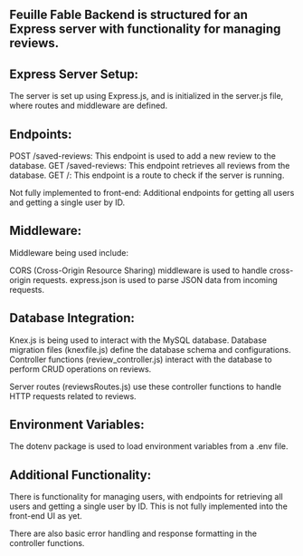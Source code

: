 ## Feuille Fable Backend is structured for an Express server with functionality for managing reviews.

## Express Server Setup:

The server is set up using Express.js, and is initialized in the server.js file, where routes and middleware are defined.

## Endpoints:

POST /saved-reviews: This endpoint is used to add a new review to the database.
GET /saved-reviews: This endpoint retrieves all reviews from the database.
GET /: This endpoint is a route to check if the server is running.

Not fully implemented to front-end: Additional endpoints for getting all users and getting a single user by ID.

## Middleware:

Middleware being used include:

CORS (Cross-Origin Resource Sharing) middleware is used to handle cross-origin requests.
express.json is used to parse JSON data from incoming requests.

## Database Integration:

Knex.js is being used to interact with the MySQL database.
Database migration files (knexfile.js) define the database schema and configurations.
Controller functions (review_controller.js) interact with the database to perform CRUD operations on reviews.

Server routes (reviewsRoutes.js) use these controller functions to handle HTTP requests related to reviews.

## Environment Variables:

The dotenv package is used to load environment variables from a .env file.

## Additional Functionality:

There is functionality for managing users, with endpoints for retrieving all users and getting a single user by ID. This is not fully implemented into the front-end UI as yet.

There are also basic error handling and response formatting in the controller functions.
